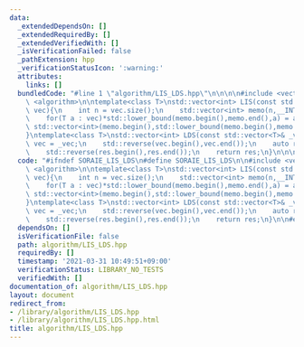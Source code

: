 ```yaml
---
data:
  _extendedDependsOn: []
  _extendedRequiredBy: []
  _extendedVerifiedWith: []
  _isVerificationFailed: false
  _pathExtension: hpp
  _verificationStatusIcon: ':warning:'
  attributes:
    links: []
  bundledCode: "#line 1 \"algorithm/LIS_LDS.hpp\"\n\n\n\n#include <vector>\n#include\
    \ <algorithm>\n\ntemplate<class T>\nstd::vector<int> LIS(const std::vector<T>&\
    \ vec){\n    int n = vec.size();\n    std::vector<int> memo(n,__INT32_MAX__);\n\
    \    for(T a : vec)*std::lower_bound(memo.begin(),memo.end(),a) = a;\n    return\
    \ std::vector<int>(memo.begin(),std::lower_bound(memo.begin(),memo.end(),__INT32_MAX__));\n\
    }\ntemplate<class T>\nstd::vector<int> LDS(const std::vector<T>& _vec){\n    std::vector<T>\
    \ vec = _vec;\n    std::reverse(vec.begin(),vec.end());\n    auto res = LIS(vec);\n\
    \    std::reverse(res.begin(),res.end());\n    return res;\n}\n\n\n"
  code: "#ifndef SORAIE_LIS_LDS\n#define SORAIE_LIS_LDS\n\n#include <vector>\n#include\
    \ <algorithm>\n\ntemplate<class T>\nstd::vector<int> LIS(const std::vector<T>&\
    \ vec){\n    int n = vec.size();\n    std::vector<int> memo(n,__INT32_MAX__);\n\
    \    for(T a : vec)*std::lower_bound(memo.begin(),memo.end(),a) = a;\n    return\
    \ std::vector<int>(memo.begin(),std::lower_bound(memo.begin(),memo.end(),__INT32_MAX__));\n\
    }\ntemplate<class T>\nstd::vector<int> LDS(const std::vector<T>& _vec){\n    std::vector<T>\
    \ vec = _vec;\n    std::reverse(vec.begin(),vec.end());\n    auto res = LIS(vec);\n\
    \    std::reverse(res.begin(),res.end());\n    return res;\n}\n\n#endif/*SORAIE_LIS_LDS*/"
  dependsOn: []
  isVerificationFile: false
  path: algorithm/LIS_LDS.hpp
  requiredBy: []
  timestamp: '2021-03-31 10:49:51+09:00'
  verificationStatus: LIBRARY_NO_TESTS
  verifiedWith: []
documentation_of: algorithm/LIS_LDS.hpp
layout: document
redirect_from:
- /library/algorithm/LIS_LDS.hpp
- /library/algorithm/LIS_LDS.hpp.html
title: algorithm/LIS_LDS.hpp
---
```


